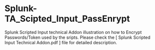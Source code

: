 # Splunk-TA_Scipted_Input_PassEnrypt
Splunk Scripted Input technical Addon illustration on how to Encrypt Passwords/Token used by the sripts.
Please check the [ Splunk Scripted Input Technical Addon.pdf ] file for detailed description.

